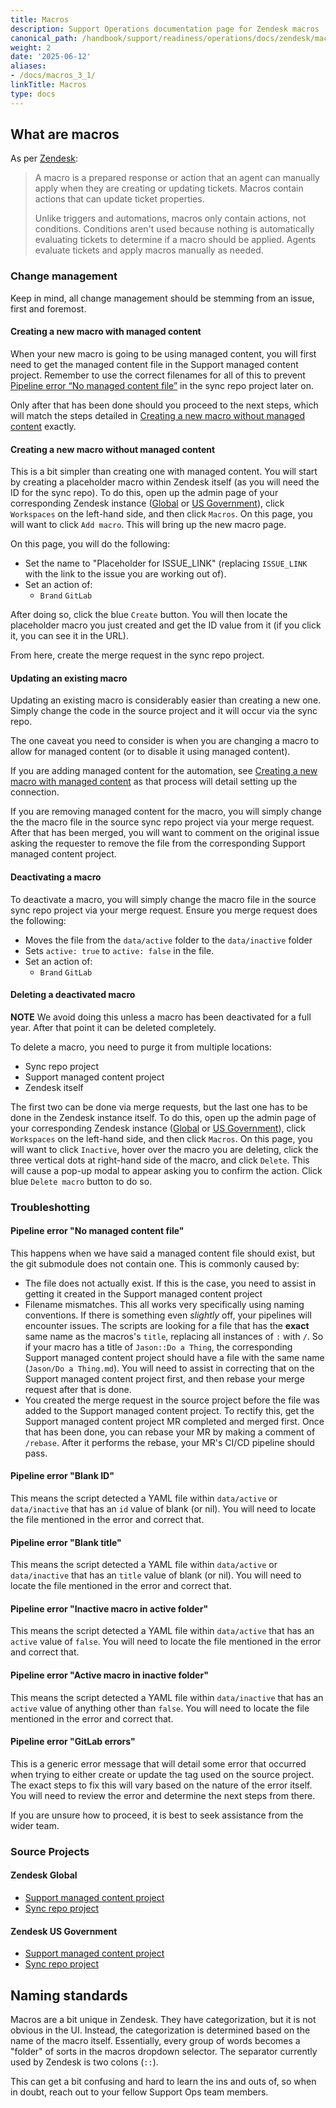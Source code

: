 ```yaml
---
title: Macros
description: Support Operations documentation page for Zendesk macros
canonical_path: /handbook/support/readiness/operations/docs/zendesk/macros
weight: 2
date: '2025-06-12'
aliases:
- /docs/macros_3_1/
linkTitle: Macros
type: docs
---
```


## What are macros

As per
[Zendesk](https://support.zendesk.com/hc/en-us/articles/115001236988-Creating-macros-for-tickets):

> A macro is a prepared response or action that an agent can manually apply
> when they are creating or updating tickets. Macros contain actions that can
> update ticket properties.
>
> Unlike triggers and automations, macros only contain actions, not conditions.
> Conditions aren't used because nothing is automatically evaluating tickets to
> determine if a macro should be applied. Agents evaluate tickets and apply
> macros manually as needed.

### Change management

Keep in mind, all change management should be stemming from an issue, first and
foremost.

#### Creating a new macro with managed content

When your new macro is going to be using managed content, you will first
need to get the managed content file in the Support managed content project.
Remember to use the correct filenames for all of this to prevent
[Pipeline error “No managed content file”](#pipeline-error-no-managed-content-file)
in the sync repo project later on.

Only after that has been done should you proceed to the next steps, which will
match the steps detailed in
[Creating a new macro without managed content](#creating-a-new-macro-without-managed-content)
exactly.

#### Creating a new macro without managed content

This is a bit simpler than creating one with managed content. You will start by
creating a placeholder macro within Zendesk itself (as you will need the ID for
the sync repo). To do this, open up the admin page of your corresponding Zendesk
instance ([Global](https://gitlab.zendesk.com/admin) or
[US Government](https://gitlab-federal-support.zendesk.com/admin)), click
`Workspaces` on the left-hand side, and then click `Macros`. On this page, you
will want to click `Add macro`. This will bring up the new macro page.

On this page, you will do the following:

- Set the name to "Placeholder for ISSUE_LINK" (replacing `ISSUE_LINK` with the
  link to the issue you are working out of).
- Set an action of:
  - `Brand` `GitLab`

After doing so, click the blue `Create` button. You will then locate the
placeholder macro you just created and get the ID value from it (if you click
it, you can see it in the URL).

From here, create the merge request in the sync repo project.

#### Updating an existing macro

Updating an existing macro is considerably easier than creating a new one.
Simply change the code in the source project and it will occur via the
sync repo.

The one caveat you need to consider is when you are changing a macro to allow
for managed content (or to disable it using managed content).

If you are adding managed content for the automation, see
[Creating a new macro with managed content](creating-a-new-macro-with-managed-content)
as that process will detail setting up the connection.

If you are removing managed content for the macro, you will simply change the
the macro file in the source sync repo project via your merge request. After
that has been merged, you will want to comment on the original issue asking the
requester to remove the file from the corresponding Support managed content
project.

#### Deactivating a macro

To deactivate a macro, you will simply change the macro file in the source sync
repo project via your merge request. Ensure you merge request does the
following:

- Moves the file from the `data/active` folder to the `data/inactive` folder
- Sets `active: true` to `active: false` in the file.
- Set an action of:
  - `Brand` `GitLab`

#### Deleting a deactivated macro

**NOTE** We avoid doing this unless a macro has been deactivated for a full
year. After that point it can be deleted completely.

To delete a macro, you need to purge it from multiple locations:

- Sync repo project
- Support managed content project
- Zendesk itself

The first two can be done via merge requests, but the last one has to be done in
the Zendesk instance itself. To do this, open up the admin page of your
corresponding Zendesk instance ([Global](https://gitlab.zendesk.com/admin) or
[US Government](https://gitlab-federal-support.zendesk.com/admin)), click
`Workspaces` on the left-hand side, and then click `Macros`. On this page, you
will want to click `Inactive`, hover over the macro you are deleting, click the
three vertical dots at right-hand side of the macro, and click `Delete`. This
will cause a pop-up modal to appear asking you to confirm the action. Click blue
`Delete macro` button to do so.

### Troubleshotting

#### Pipeline error "No managed content file"

This happens when we have said a managed content file should exist, but the git
submodule does not contain one. This is commonly caused by:

- The file does not actually exist. If this is the case, you need to assist in
  getting it created in the Support managed content project
- Filename mismatches. This all works very specifically using naming
  conventions. If there is something even *slightly* off, your pipelines will
  encounter issues. The scripts are looking for a file that has the **exact**
  same name as the macros's `title`, replacing all instances of `:` with `/`. So
  if your macro has a title of `Jason::Do a Thing`, the corresponding Support
  managed content project should have a file with the same name
  (`Jason/Do a Thing.md`). You will need to assist in correcting that on the
  Support managed content project first, and then rebase your merge request
  after that is done.
- You created the merge request in the source project before the file was added
  to the Support managed content project. To rectify this, get the Support
  managed content project MR completed and merged first. Once that has been
  done, you can rebase your MR by making a comment of `/rebase`. After it
  performs the rebase, your MR's CI/CD pipeline should pass.

#### Pipeline error "Blank ID"

This means the script detected a YAML file within `data/active` or
`data/inactive` that has an `id` value of blank (or nil). You will need to
locate the file mentioned in the error and correct that.

#### Pipeline error "Blank title"

This means the script detected a YAML file within `data/active` or
`data/inactive` that has an `title` value of blank (or nil). You will need to
locate the file mentioned in the error and correct that.

#### Pipeline error "Inactive macro in active folder"

This means the script detected a YAML file within `data/active` that has an
`active` value of `false`. You will need to locate the file mentioned in the
error and correct that.

#### Pipeline error "Active macro in inactive folder"

This means the script detected a YAML file within `data/inactive` that has an
`active` value of anything other than `false`. You will need to locate the file
mentioned in the error and correct that.

#### Pipeline error "GitLab errors"

This is a generic error message that will detail some error that occurred when
trying to either create or update the tag used on the source project. The exact
steps to fix this will vary based on the nature of the error itself. You will
need to review the error and determine the next steps from there.

If you are unsure how to proceed, it is best to seek assistance from the wider
team.

### Source Projects

#### Zendesk Global

- [Support managed content project](https://gitlab.com/gitlab-com/support/zendesk-global/macros)
- [Sync repo project](https://gitlab.com/gitlab-support-readiness/zendesk-global/macros)

#### Zendesk US Government

- [Support managed content project](https://gitlab.com/gitlab-com/support/zendesk-us-government/macros)
- [Sync repo project](https://gitlab.com/gitlab-support-readiness/zendesk-us-government/macros)

## Naming standards

Macros are a bit unique in Zendesk. They have categorization, but it is not
obvious in the UI. Instead, the categorization is determined based on the name
of the macro itself. Essentially, every group of words becomes a "folder" of
sorts in the macros dropdown selector. The separator currently used by Zendesk
is two colons (`::`).

This can get a bit confusing and hard to learn the ins and outs of, so when in
doubt, reach out to your fellow Support Ops team members.
